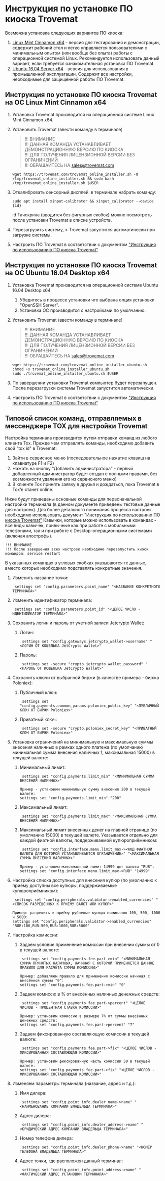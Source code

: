 # Инструкция по установке ПО киоска Trovemat
Возможна установка следующих вариантов ПО киоска:
1. [Linux Mint Cinnamon x64](https://linuxmint.com/edition.php?id=237) - версия для тестирования и демонстрации, содержит рабочий стол и легко управляется пользователями с минимальным опытом (или вообще без опыта) работы с операционной системой Linux. Рекомендуется использовать данный вариант, если требуется ознакомительная установка ПО Trovemat.
1. [Ubuntu 16.04 Server x64](http://releases.ubuntu.com/16.04/ubuntu-16.04.3-server-amd64.iso) - версия для использования в промышленной эксплуатации. Содержит все настройки, необходимые для защищённой работы ПО Trovemat.

## Инструкция по установке ПО киоска Trovemat на ОС Linux Mint Cinnamon x64
1. Установка Trovemat производится на операционной системе Linux Mint Cinnamon x64.
1. Установить Trovemat (ввести команду в терминале)  
    
    > !!! ВНИМАНИЕ  
    > !!! ДАННАЯ КОМАНДА УСТАНАВЛИВАЕТ ДЕМОНСТРАЦИОННУЮ ВЕРСИЮ ПО КИОСКА  
    > !!! ДЛЯ ПОЛУЧЕНИЯ ЛИЦЕНЗИОННОЙ ВЕРСИИ БЕЗ ОГРАНИЧЕНИЙ  
    > !!! ОБРАЩАЙТЕСЬ НА sales@trovemat.com  
  
    ``` SHELL 
    wget https://trovemat.com/trovemat_online_installer.sh -O /tmp/trovemat_online_installer.sh && sudo bash /tmp/trovemat_online_installer.sh $USER
    ```
1. Откалибровать сенсорный дисплей: в терминале набрать команду:
    ``` SHELL 
    sudo apt install xinput-calibrator && xinput_calibrator --device {id}
    ```
    id Тачскрина (вводится без фигурных скобок) можно посмотреть после установки Trovemat в списке устройств.
1. Перезагрузить систему, > Trovemat запустится автоматически при загрузке системы.
1. Настроить ПО Trovemat в соответствии с документом ["Инструкция по использованию ПО киоска Trovemat"](https://github.com/trovemat/docs/blob/master/Kiosk/User%20Guide%20%5Bru%5D.md)

## Инструкция по установке ПО киоска Trovemat на ОС Ubuntu 16.04 Desktop x64
1. Установка Trovemat производится на операционной системе Ubuntu 16.04 Desktop x64
    1. Убедитесь в процессе установки что выбрана опция установки "OpenSSH Server".
    1. Установка ОС производится с настройками по умолчанию.
1. Установить Trovemat (ввести команду в терминале)  
    
    > !!! ВНИМАНИЕ  
    > !!! ДАННАЯ КОМАНДА УСТАНАВЛИВАЕТ ДЕМОНСТРАЦИОННУЮ ВЕРСИЮ ПО КИОСКА  
    > !!! ДЛЯ ПОЛУЧЕНИЯ ЛИЦЕНЗИОННОЙ ВЕРСИИ БЕЗ ОГРАНИЧЕНИЙ  
    > !!! ОБРАЩАЙТЕСЬ НА sales@trovemat.com  
  
    ``` SHELL 
    wget https://trovemat.com/trovemat_online_installer_ubuntu.sh
    chmod +x trovemat_online_installer_ubuntu.sh
    sudo ./trovemat_online_installer_ubuntu.sh $USER
    ```
1. По завершении установки Trovemat компьютер будет перезапущен. После перезагрузки системы Trovemat запустится автоматически.
1. Настроить ПО Trovemat в соответствии с документом ["Инструкция по использованию ПО киоска Trovemat"](https://github.com/trovemat/docs/blob/master/Kiosk/User%20Guide%20%5Bru%5D.md)

## Типовой список команд, отправляемых в мессенджере TOX для настройки Trovemat

Настройка терминала производится путем отправки команд из любого клиента Tox.
Прежде чем отправлять команды, необходимо добавить свой "tox id" в Trovemat:
1. Зайти в сервисное меню (последовательное нажатие клавиш на клавиатуре F1 и F2)
1. Нажать на кнопку "Добавить администратора" - первый добавленный администратор будет создан с полными правами, без возможности удаления его из сервисного меню)
1. В клиенте Tox принять заявку в друзья и дождаться, пока Trovemat в Tox’е станет online.

Ниже будут приведены основные команды для первоначальной настройки терминала (в данном документе приведены тестовые данные для настроек). Для более детального понимания процесса настроек необходимо использовать документ ["Инструкция по использованию ПО киоска Trovemat"](https://github.com/trovemat/docs/blob/master/Kiosk/User%20Guide%20%5Bru%5D.md)
Кавычки, которые можно использовать в командах - все виды кавычек, привычные как при работе с мобильными телефонами, так и при работе с Desktop-операционными системами (включая апострофы).

    !!! ВНИМАНИЕ  
    !!! После завершения всех настроек необходимо перезапустить киоск командой: service restart

В указанных командах в угловых скобках указываются те данные, вместо которых необходимо подставлять конкретные значения.

1. Изменить название точки:

		settings set "config.parameters.point_name" "<НАЗВАНИЕ КОНКРЕТНОГО ТЕРМИНАЛА>"
1. Изменить идентификатор терминала:

		settings set "config.parameters.point_id" "<ЦЕЛОЕ ЧИСЛО - ИДЕНТИФИКАТОР ТЕРМИНАЛА>"
1. Сохранить логин и пароль от учетной записи Jetcrypto Wallet:
    1. Логин:

			settings set "config.gateways.jetcrypto_wallet->username" "<ЛОГИН ОТ КОШЕЛЬКА JetCrypto Wallet>"
    1. Пароль:

			settings set -secure "crypto.jetcrypto_wallet_password" "<ПАРОЛЬ ОТ КОШЕЛЬКА JetCrypto Wallet>"
1. Сохранить ключи от выбранной биржи (в качестве примера – биржа Poloniex):
    1. Публичный ключ:
    
			settings set "config.payments.common_params.poloniex_public_key" "<ПУБЛИЧНЫЙ КЛЮЧ ОТ БИРЖИ Poloniex>"
    1. Приватный ключ:
    
			settings set -secure "crypto.poloniex_secret_key" "<ПРИВАТНЫЙ КЛЮЧ ОТ БИРЖИ Poloniex>"
1. Установка ограничений на минимальную и максимальную суммы внесения наличных в рамках одного платежа (по умолчанию минимальная сумма внесения наличных 1, максимальная 15000) в текущей валюте:
    1. Минимальный лимит:
    
			settings set "config.payments.limit_min" "<МИНИМАЛЬНАЯ СУММА ВНЕСЕНИЯ НАЛИЧНЫХ>"
		``` SHELL 
		Пример - установим минимальную сумму внесения 200 в текущей валюте: 
		settings set "config.payments.limit_min" "200"
		```
    1. Максимальный лимит:

			settings set "config.payments.limit_max" "<МАКСИМАЛЬНАЯ СУММА ВНЕСЕНИЯ НАЛИЧНЫХ>"
    1. Максимальный лимит внесенных денег на главной странице (по умолчанию 15000) в текущей валюте. Указывается отдельно для каждой фиатной валюты, поддерживаемой купюроприёмником:

			settings set "config.interface.menu.limit_max-><КОД ФИАТНОЙ ВАЛЮТЫ ДЛЯ КОТОРОЙ УСТАНАВЛИВАЕТСЯ ОГРАНИЧЕНИЕ>" "<МАКСИМАЛЬНАЯ СУММА ВНЕСЕНИЯ НАЛИЧНЫХ>"
		``` SHELL 
		Пример - установим максимальный лимит 14999 для валюты "RUB": 
		settings set "config.interface.menu.limit_max->RUB" "14999"
		```
1. Настройка списка доступных для внесения купюр (по умолчанию к приёму доступны все купюры, поддерживаемые купюроприёмником):

		settings set "config.peripherals.validator->enabled_currencies" "<СПИСОК РАЗРЕШЁННЫХ К ПРИЁМУ ВАЛЮТ ИЛИ КУПЮР>"
	``` SHELL 
	Пример: разрешить к приёму рублевые купюры номиналов 100, 500, 1000 и 5000:
	settings set "config.peripherals.validator->enabled_currencies" "RUB:100,RUB:500,RUB:1000,RUB:5000"
	```
1. Настройка комиссии:
    1. Задаем условие применение комиссии при внесении суммы от 0 в текущей валюте:
    		
			settings set "config.payments.fee.part->min" "<МИНИМАЛЬНАЯ СУММА ПРИНЯТЫХ НАЛИЧНЫХ, НАЧИНАЯ С КОТОРОЙ ПРИМЕНЯЕТСЯ ДАННОЕ ПРАВИЛО ДЛЯ РАСЧЁТА СУММЫ КОМИССИИ>"
		``` SHELL 
		Пример: добавляем правило для применения комиссии начиная с внесённой суммы "0":
		settings set "config.payments.fee.part->min" "0"
		```
    1. Задаем комиссю в % от внесённых наличных денежных средств:
    		
			settings set "config.payments.fee.part->percent" "<ЦЕЛОЕ ЧИСЛОВ - ПРОЦЕНТНАЯ СТАВКА КОМИССИИ>"
		``` SHELL 
		Пример: установим комиссию в размере 7% от суммы внесённых денежных средств:
		settings set "config.payments.fee.part->percent" "7"
		```
    1. Задаем фиксированную составляющую комиссии в текущей валюте:
			
			settings set "config.payments.fee.part->fix" "<ЦЕЛОЕ ЧИСЛОВ - ФИКСИРОВАННАЯ СОСТАВЛЯЮЩАЯ КОМИССИИ>"
		``` SHELL   
		Пример: установим фиксированную часть комиссии 50 в текущей валюте:
		settings set "config.payments.fee.part->fix" "<ЦЕЛОЕ ЧИСЛОВ - ФИКСИРОВАННАЯ СОСТАВЛЯЮЩАЯ КОМИССИИ>"
		```
1. Изменяем параметры терминала (название, адрес и т.д.):
    1. Имя дилера:
    
			settings set "config.point_info.dealer_name->name" "<НАИМЕНОВАНИЕ КОМПАНИИ ВЛАДЕЛЬЦА ТЕРМИНАЛА>"
    1. Адрес дилера:
    
    		settings set "config.point_info.dealer_address->name" "<ЮРИДИЧЕСКИЙ АДРЕС КОМПАНИИ ВЛАДЕЛЬЦА ТЕРМИНАЛА>"
    1. Номер телефона дилера:
    
    		settings set "config.point_info.dealer_phone->name" "<НОМЕР ТЕЛЕФОНА ВЛАДЕЛЬЦА ТЕРМИНАЛА>"
    1. Адрес точки, где расположен данный терминал:
    
    		settings set "config.point_info.point_address->name" "<ФАКТИЧЕСКИЙ АДРЕС УСТАНОВКИ ТЕРМИНАЛА>"    
